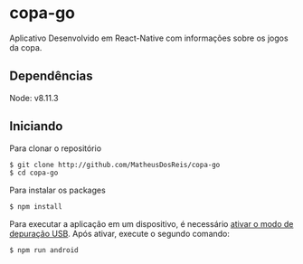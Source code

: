 # copa-go
Aplicativo Desenvolvido em React-Native com informações sobre os jogos da copa.

## Dependências

Node: v8.11.3

## Iniciando

Para clonar o repositório

```bash
$ git clone http://github.com/MatheusDosReis/copa-go
$ cd copa-go
```

Para instalar os packages

```bash
$ npm install
```

Para executar a aplicação em um dispositivo, é necessário [ativar o modo de depuração USB][1]. Após ativar, execute o segundo comando:

```bash
$ npm run android
```

[1]: https://www.androidpit.com.br/como-ativar-depuracao-usb-android
